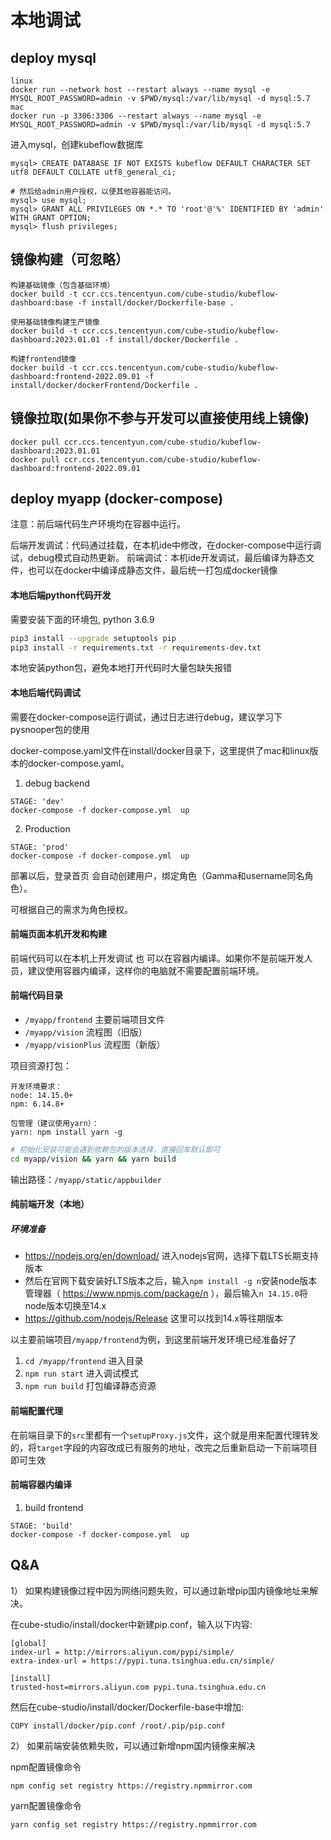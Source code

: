 
# 本地调试

## deploy mysql

```
linux
docker run --network host --restart always --name mysql -e MYSQL_ROOT_PASSWORD=admin -v $PWD/mysql:/var/lib/mysql -d mysql:5.7
mac
docker run -p 3306:3306 --restart always --name mysql -e MYSQL_ROOT_PASSWORD=admin -v $PWD/mysql:/var/lib/mysql -d mysql:5.7

```
进入mysql，创建kubeflow数据库
```
mysql> CREATE DATABASE IF NOT EXISTS kubeflow DEFAULT CHARACTER SET utf8 DEFAULT COLLATE utf8_general_ci;

# 然后给admin用户授权，以便其他容器能访问。
mysql> use mysql;
mysql> GRANT ALL PRIVILEGES ON *.* TO 'root'@'%' IDENTIFIED BY 'admin' WITH GRANT OPTION; 
mysql> flush privileges;
```

## 镜像构建（可忽略）

```
构建基础镜像（包含基础环境）
docker build -t ccr.ccs.tencentyun.com/cube-studio/kubeflow-dashboard:base -f install/docker/Dockerfile-base .

使用基础镜像构建生产镜像
docker build -t ccr.ccs.tencentyun.com/cube-studio/kubeflow-dashboard:2023.01.01 -f install/docker/Dockerfile .

构建frontend镜像
docker build -t ccr.ccs.tencentyun.com/cube-studio/kubeflow-dashboard:frontend-2022.09.01 -f install/docker/dockerFrontend/Dockerfile .
```

## 镜像拉取(如果你不参与开发可以直接使用线上镜像)
```
docker pull ccr.ccs.tencentyun.com/cube-studio/kubeflow-dashboard:2023.01.01
docker pull ccr.ccs.tencentyun.com/cube-studio/kubeflow-dashboard:frontend-2022.09.01
```

## deploy myapp (docker-compose)

注意：前后端代码生产环境均在容器中运行。

后端开发调试：代码通过挂载，在本机ide中修改，在docker-compose中运行调试，debug模式自动热更新。
前端调试：本机ide开发调试，最后编译为静态文件，也可以在docker中编译成静态文件，最后统一打包成docker镜像

#### 本地后端python代码开发

需要安装下面的环境包, python 3.6.9

```bash
pip3 install --upgrade setuptools pip 
pip3 install -r requirements.txt -r requirements-dev.txt 
```
本地安装python包，避免本地打开代码时大量包缺失报错

#### 本地后端代码调试

需要在docker-compose运行调试，通过日志进行debug，建议学习下pysnooper包的使用

docker-compose.yaml文件在install/docker目录下，这里提供了mac和linux版本的docker-compose.yaml。

1) debug backend
```
STAGE: 'dev'
docker-compose -f docker-compose.yml  up
```
2) Production
```
STAGE: 'prod'
docker-compose -f docker-compose.yml  up
```

部署以后，登录首页 会自动创建用户，绑定角色（Gamma和username同名角色）。

可根据自己的需求为角色授权。

#### 前端页面本机开发和构建

前端代码可以在本机上开发调试  也 可以在容器内编译。如果你不是前端开发人员，建议使用容器内编译，这样你的电脑就不需要配置前端环境。

#### 前端代码目录

- `/myapp/frontend` 主要前端项目文件
- `/myapp/vision` 流程图（旧版）
- `/myapp/visionPlus` 流程图（新版）

项目资源打包：
```
开发环境要求：
node: 14.15.0+
npm: 6.14.8+

包管理（建议使用yarn）：
yarn: npm install yarn -g

```
```sh
# 初始化安装可能会遇到依赖包的版本选择，直接回车默认即可
cd myapp/vision && yarn && yarn build
```
输出路径：`/myapp/static/appbuilder`
#### 纯前端开发（本地）

##### 环境准备

- https://nodejs.org/en/download/ 进入nodejs官网，选择下载LTS长期支持版本
- 然后在官网下载安装好LTS版本之后，输入`npm install -g n`安装node版本管理器（ https://www.npmjs.com/package/n ），最后输入`n 14.15.0`将node版本切换至14.x
- https://github.com/nodejs/Release 这里可以找到14.x等往期版本


以主要前端项目`/myapp/frontend`为例，到这里前端开发环境已经准备好了

1. `cd /myapp/frontend` 进入目录
2. `npm run start` 进入调试模式
3. `npm run build` 打包编译静态资源
#### 前端配置代理

在前端目录下的`src`里都有一个`setupProxy.js`文件，这个就是用来配置代理转发的，将`target`字段的内容改成已有服务的地址，改完之后重新启动一下前端项目即可生效
#### 前端容器内编译

1) build frontend
```
STAGE: 'build'
docker-compose -f docker-compose.yml  up
```

## Q&A
1） 如果构建镜像过程中因为网络问题失败，可以通过新增pip国内镜像地址来解决。

在cube-studio/install/docker中新建pip.conf，输入以下内容: 
```
[global]
index-url = http://mirrors.aliyun.com/pypi/simple/
extra-index-url = https://pypi.tuna.tsinghua.edu.cn/simple/

[install]
trusted-host=mirrors.aliyun.com pypi.tuna.tsinghua.edu.cn
```
然后在cube-studio/install/docker/Dockerfile-base中增加:

```
COPY install/docker/pip.conf /root/.pip/pip.conf
```

2） 如果前端安装依赖失败，可以通过新增npm国内镜像来解决

npm配置镜像命令
```
npm config set registry https://registry.npmmirror.com
```

yarn配置镜像命令
```
yarn config set registry https://registry.npmmirror.com
```
